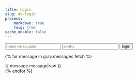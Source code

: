 ```yaml
---
title: Login
slug: do-login
process:
    markdown: true
    twig: true
cache_enable: false
---
```


<form method="post" action="/do-login">
    <input name="email" placeholder="nome de usuário" type="text" maxlength="50" tabindex="1">
    <input name="passwd" placeholder="senha" type="password" tabindex="1">
    <button type="submit" tabindex="1">login</button>
</form>

{% for message in grav.messages.fetch %}
<div class="{{ message.scope|e }} alert">{{ message.message|raw }}</div>
{% endfor %}
